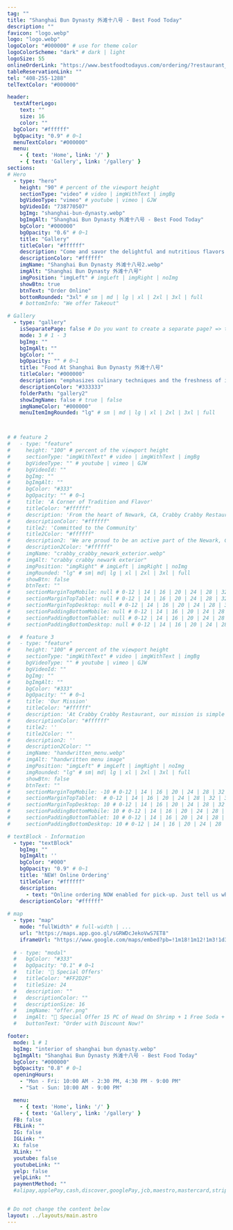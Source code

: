 ```yaml
---
tag: ""
title: "Shanghai Bun Dynasty 外滩十八号 - Best Food Today"
description: ""
favicon: "logo.webp"
logo: "logo.webp"
logoColor: "#000000" # use for theme color
logoColorScheme: "dark" # dark | light
logoSize: 55
onlineOrderLink: "https://www.bestfoodtodayus.com/ordering/?restaurant_uid=d8be6ebc-d040-43fb-b8dc-af0c7746f41b"
tableReservationLink: ""
tel: "408-255-1288"
telTextColor: "#000000"

header:
  textAfterLogo: 
    text: ""
    size: 16
    color: ""
  bgColor: "#ffffff"
  bgOpacity: "0.9" # 0~1
  menuTextColor: "#000000"
  menu:
    - { text: 'Home', link: '/' }
    - { text: 'Gallery', link: '/gallery' }
sections:
# Hero
  - type: "hero" 
    height: "90" # percent of the viewport height
    sectionType: "video" # video | imgWithText | imgBg
    bgVideoType: "vimeo" # youtube | vimeo | GJW
    bgVideoId: "738770507"
    bgImg: "shanghai-bun-dynasty.webp"
    bgImgAlt: "Shanghai Bun Dynasty 外滩十八号 - Best Food Today"
    bgColor: "#000000"
    bgOpacity: "0.6" # 0~1
    title: "Gallery"
    titleColor: "#ffffff"
    description: "Come and savor the delightful and nutritious flavors we have to offer, tailored to meet the needs and preferences of our diners."
    descriptionColor: "#ffffff"
    imgName: "Shanghai Bun Dynasty 外滩十八号2.webp"
    imgAlt: "Shanghai Bun Dynasty 外滩十八号"
    imgPosition: "imgLeft" # imgLeft | imgRight | noImg
    showBtn: true
    btnText: "Order Online"
    bottomRounded: "3xl" # sm | md | lg | xl | 2xl | 3xl | full
    # bottomInfo: "We offer Takeout"

# Gallery  
  - type: "gallery"
    isSeparatePage: false # Do you want to create a separate page? => true:link: '/gallery' | false: link: '#gallery'
    mode: 3 # 1 - 3
    bgImg: ""
    bgImgAlt: ""
    bgColor: ""
    bgOpacity: "" # 0~1
    title: "Food At Shanghai Bun Dynasty 外滩十八号"
    titleColor: "#000000"
    description: "emphasizes culinary techniques and the freshness of ingredients"
    descriptionColor: "#333333"
    folderPath: "gallery2"
    showImgName: false # true | false
    imgNameColor: "#000000"
    menuItemImgRounded: "lg" # sm | md | lg | xl | 2xl | 3xl | full



# # feature 2
#   - type: "feature" 
#     height: "100" # percent of the viewport height
#     sectionType: "imgWithText" # video | imgWithText | imgBg
#     bgVideoType: "" # youtube | vimeo | GJW
#     bgVideoId: ""
#     bgImg: ""
#     bgImgAlt: ""
#     bgColor: "#333"
#     bgOpacity: "" # 0~1
#     title: 'A Corner of Tradition and Flavor'
#     titleColor: "#ffffff"
#     description: 'From the heart of Newark, CA, Crabby Crabby Restaurant is a corner where tradition meets flavor. Every corner of our restaurant is infused with authenticity, from the décor to every bite we serve.'
#     descriptionColor: "#ffffff"
#     title2: 'Committed to the Community'
#     title2Color: "#ffffff"
#     description2: 'We are proud to be an active part of the Newark, CA community. Through special events, collaborations with local venues and participation in community initiatives, Crabby Crabby Restaurant seeks to strengthen the ties that bind us together.'
#     description2Color: "#ffffff"
#     imgName: "crabby_crabby_newark_exterior.webp"
#     imgAlt: "crabby crabby newark exterior"
#     imgPosition: "imgRight" # imgLeft | imgRight | noImg
#     imgRounded: "lg" # sm| md| lg | xl | 2xl | 3xl | full
#     showBtn: false
#     btnText: ""
#     sectionMarginTopMobile: null # 0-12 | 14 | 16 | 20 | 24 | 28 | 32 | 36 | 40 ...
#     sectionMarginTopTablet: null # 0-12 | 14 | 16 | 20 | 24 | 28 | 32 | 36 | 40 ...
#     sectionMarginTopDesktop: null # 0-12 | 14 | 16 | 20 | 24 | 28 | 32 | 36 | 40 ...
#     sectionPaddingBottomMobile: null # 0-12 | 14 | 16 | 20 | 24 | 28 | 32 | 36 | 40 ...
#     sectionPaddingBottomTablet: null # 0-12 | 14 | 16 | 20 | 24 | 28 | 32 | 36 | 40 ...
#     sectionPaddingBottomDesktop: null # 0-12 | 14 | 16 | 20 | 24 | 28 | 32 | 36 | 40 ...

#   # feature 3
#   - type: "feature" 
#     height: "100" # percent of the viewport height
#     sectionType: "imgWithText" # video | imgWithText | imgBg
#     bgVideoType: "" # youtube | vimeo | GJW
#     bgVideoId: ""
#     bgImg: ""
#     bgImgAlt: ""
#     bgColor: "#333"
#     bgOpacity: "" # 0~1
#     title: 'Our Mission'
#     titleColor: "#ffffff"
#     description: 'At Crabby Crabby Restaurant, our mission is simple yet powerful: to pursue culinary excellence in every detail. We strive to deliver an exceptional dining experience that delights the senses and creates lasting memories for our customers.'
#     descriptionColor: "#ffffff"
#     title2: ''
#     title2Color: ""
#     description2: ''
#     description2Color: ""
#     imgName: "handwritten_menu.webp"
#     imgAlt: "handwritten menu image"
#     imgPosition: "imgLeft" # imgLeft | imgRight | noImg
#     imgRounded: "lg" # sm| md| lg | xl | 2xl | 3xl | full
#     showBtn: false
#     btnText: ""
#     sectionMarginTopMobile: -10 # 0-12 | 14 | 16 | 20 | 24 | 28 | 32 | 36 | 40 ...
#     sectionMarginTopTablet:  # 0-12 | 14 | 16 | 20 | 24 | 28 | 32 | 36 | 40 ...
#     sectionMarginTopDesktop: 10 # 0-12 | 14 | 16 | 20 | 24 | 28 | 32 | 36 | 40 ...
#     sectionPaddingBottomMobile: 10 # 0-12 | 14 | 16 | 20 | 24 | 28 | 32 | 36 | 40 ...
#     sectionPaddingBottomTablet: 10 # 0-12 | 14 | 16 | 20 | 24 | 28 | 32 | 36 | 40 ...
#     sectionPaddingBottomDesktop: 10 # 0-12 | 14 | 16 | 20 | 24 | 28 | 32 | 36 | 40 ...

# textBlock - Information
  - type: "textBlock" 
    bgImg: ""
    bgImgAlt: ''
    bgColor: "#000"
    bgOpacity: "0.9" # 0~1
    title: 'NEW! Online Ordering'
    titleColor: "#ffffff"
    description: 
      - text: "Online ordering NOW enabled for pick-up. Just tell us what you want and we'll prepare it as fast as we can. All orders are manually confirmed by us directly. Find out in real-time when your food is ready. All orders are manually confirmed by us in real-time. Watch on-screen when your food is ready for pickup."
    descriptionColor: "#ffffff"
  
# map  
  - type: "map"
    mode: "fullWidth" # full-width | ...
    url: "https://maps.app.goo.gl/sGRWDcJekoVwS7ET8"
    iframeUrl: "https://www.google.com/maps/embed?pb=!1m18!1m12!1m3!1d3172.8496107568026!2d-122.0202152240354!3d37.322389872102924!2m3!1f0!2f0!3f0!3m2!1i1024!2i768!4f13.1!3m3!1m2!1s0x808fb5bc9bf3a785%3A0x1986586558b9d981!2sShanghai%20No.1!5e0!3m2!1sen!2sus!4v1721888062721!5m2!1sen!2sus"
 
  # - type: "modal"
  #   bgColor: "#333"
  #   bgOpacity: "0.1" # 0~1
  #   title: '🥳 Special Offers'
  #   titleColor: "#FF2D2F"
  #   titleSize: 24
  #   description: ""
  #   descriptionColor: ""
  #   descriptionSize: 16
  #   imgName: "offer.png"
  #   imgAlt: "🥳 Special Offer 15 PC of Head On Shrimp + 1 Free Soda + Choose a Free Item: Steam Rice (10 oz cup) / Garlic Noodles (10 oz cup) / Cajun Fries (10 oz cup) only $13.50. Available Monday to Friday, 12 PM to 3 PM."
  #   buttonText: "Order with Discount Now!"

footer:
  mode: 1 # 1
  bgImg: "interior of shanghai bun dynasty.webp"
  bgImgAlt: "Shanghai Bun Dynasty 外滩十八号 - Best Food Today"
  bgColor: "#000000"
  bgOpacity: "0.8" # 0~1
  openingHours: 
    - "Mon - Fri: 10:00 AM - 2:30 PM, 4:30 PM - 9:00 PM"
    - "Sat - Sun: 10:00 AM - 9:00 PM"

  menu:
    - { text: 'Home', link: '/' }
    - { text: 'Gallery', link: '/gallery' }
  FB: false
  FBLink: ""
  IG: false
  IGLink: ""
  X: false
  XLink: ""
  youtube: false
  youtubeLink: ""
  yelp: false
  yelpLink: ""
  paymentMethod: "" 
  #alipay,applePay,cash,discover,googlePay,jcb,maestro,mastercard,stripe,unionPay,visa,weChatPay,payPal 


# Do not change the content below
layout: ../layouts/main.astro
---
```

